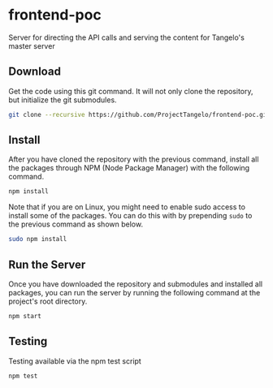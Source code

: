 # frontend-poc

Server for directing the API calls and serving the content for Tangelo's master server

## Download

Get the code using this git command. It will not only clone the repository, but initialize the git submodules.
```bash
git clone --recursive https://github.com/ProjectTangelo/frontend-poc.git
```

## Install
After you have cloned the repository with the previous command, install all the packages through NPM (Node Package Manager) with the following command.
```bash
npm install
```

Note that if you are on Linux, you might need to enable sudo access to install some of the packages. You can do this with by prepending ```sudo``` to the previous command as shown below.

```bash
sudo npm install
```

## Run the Server
Once you have downloaded the repository and submodules and installed all packages, you can run the server by running the following command at the project's root directory.

```bash
npm start
```

## Testing
Testing available via the npm test script
```bash
npm test
```
